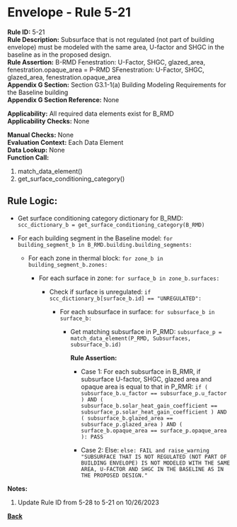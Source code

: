 
# Envelope - Rule 5-21  

**Rule ID:** 5-21  
**Rule Description:** Subsurface that is not regulated (not part of building envelope) must be modeled with the same area, U-factor and SHGC in the baseline as in the proposed design.  
**Rule Assertion:** B-RMD Fenestration: U-Factor, SHGC, glazed_area, fenestration.opaque_area = P-RMD SFenestration: U-Factor, SHGC, glazed_area, fenestration.opaque_area  
**Appendix G Section:** Section G3.1-1(a) Building Modeling Requirements for the Baseline building  
**Appendix G Section Reference:**  None  

**Applicability:** All required data elements exist for B_RMD  
**Applicability Checks:** None  

**Manual Checks:** None  
**Evaluation Context:**  Each Data Element  
**Data Lookup:** None  
**Function Call:**  

  1. match_data_element()
  2. get_surface_conditioning_category()

## Rule Logic:

- Get surface conditioning category dictionary for B_RMD: `scc_dictionary_b = get_surface_conditioning_category(B_RMD)`

- For each building segment in the Baseline model: `for building_segment_b in B_RMD.building.building_segments:`

  - For each zone in thermal block: `for zone_b in building_segment_b.zones:`

    - For each surface in zone: `for surface_b in zone_b.surfaces:`

      - Check if surface is unregulated: `if scc_dictionary_b[surface_b.id] == "UNREGULATED":`

        - For each subsurface in surface: `for subsurface_b in surface_b:`

          - Get matching subsurface in P_RMD: `subsurface_p = match_data_element(P_RMD, Subsurfaces, subsurface_b.id)`

            **Rule Assertion:**

            - Case 1: For each subsurface in B_RMR, if subsurface U-factor, SHGC, glazed area and opaque area is equal to that in P_RMR: `if ( subsurface_b.u_factor == subsurface_p.u_factor ) AND ( subsurface_b.solar_heat_gain_coefficient == subsurface_p.solar_heat_gain_coefficient ) AND ( subsurface_b.glazed_area == subsurface_p.glazed_area ) AND ( surface_b.opaque_area == surface_p.opaque_area ): PASS`

            - Case 2: Else: `else: FAIL and raise_warning "SUBSURFACE THAT IS NOT REGULATED (NOT PART OF BUILDING ENVELOPE) IS NOT MODELED WITH THE SAME AREA, U-FACTOR AND SHGC IN THE BASELINE AS IN THE PROPOSED DESIGN."`

**Notes:**

1. Update Rule ID from 5-28 to 5-21 on 10/26/2023

**[Back](../_toc.md)**
